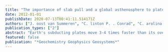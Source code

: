 ```yaml
---
title: "The importance of slab pull and a global asthenosphere to plate motions"
date: 2012-01-01
publishDate: 2020-07-13T00:41:11.514171Z
authors: ["J. oost van Summeren", "C. linton P. . Conrad", "C. arolina Lithgow-Bertelloni"]
publication_types: ["2"]
abstract: "Earth's subducting plates move 3-4 times faster than its overriding plates, but it remains unclear whether these contrasting plate speeds are caused by additional pull from subducting slabs or by increased viscous drag on the lithosphere-asthenosphere boundary beneath deeply-protruding continental roots. To investigate the relative importance of plausible controls, we predicted global patterns of plate motions using numerical models that incorporate the influence of subducting slabs, convective mantle flow, and continental roots. From the mantle convection models, we computed a set of dynamically consistent plate velocities by balancing forces that drive and resist the motion of each plate. When deep continental roots anchor to the sub-asthenospheric upper mantle, the calculated patterns of plate motions are close to the observations if only similar to 20% of (excess) upper mantle slab weight contributes to the slab pull force. However, this small contribution causes plates to move too slowly on average unless mantle viscosity is a factor of similar to 2 lower than expected from post-glacial rebound. In contrast, we show that predicted and observed plate motions are more easily reconciled if even the deepest continental roots are underlain by a low-viscosity layer and at least half of (excess) upper mantle slab weight contributes to the slab pull force. This preferred scenario agrees with recent seismological evidence for a global asthenosphere and previously proposed mechanisms for partial decoupling of slabs from surface plates."
featured: false
publication: "*Geochemistry Geophysics Geosystems*"
---
```


